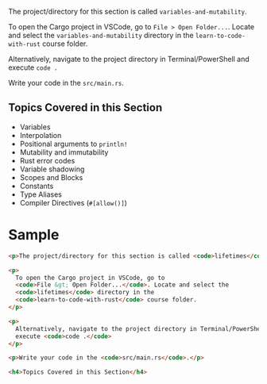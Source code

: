 The project/directory for this section is called `variables-and-mutability`.

To open the Cargo project in VSCode, go to `File > Open Folder...`. Locate and select the `variables-and-mutability` directory in the `learn-to-code-with-rust` course folder.

Alternatively, navigate to the project directory in Terminal/PowerShell and execute `code .`

Write your code in the `src/main.rs`.

## Topics Covered in this Section

- Variables
- Interpolation
- Positional arguments to `println!`
- Mutability and immutability
- Rust error codes
- Variable shadowing
- Scopes and Blocks
- Constants
- Type Aliases
- Compiler Directives (`#[allow()]`)

# Sample

```html
<p>The project/directory for this section is called <code>lifetimes</code>.</p>

<p>
  To open the Cargo project in VSCode, go to
  <code>File &gt; Open Folder...</code>. Locate and select the
  <code>lifetimes</code> directory in the
  <code>learn-to-code-with-rust</code> course folder.
</p>

<p>
  Alternatively, navigate to the project directory in Terminal/PowerShell and
  execute <code>code .</code>
</p>

<p>Write your code in the <code>src/main.rs</code>.</p>

<h4>Topics Covered in this Section</h4>
```

